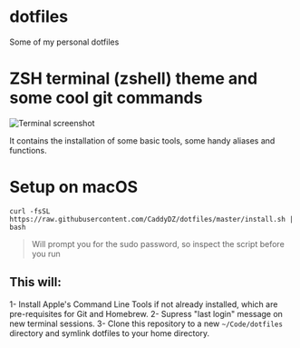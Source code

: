 # dotfiles
Some of my personal dotfiles
# ZSH terminal (zshell) theme and some cool git commands
![Terminal screenshot](https://i.imgur.com/8GVmQNA.png)

It contains the installation of some basic tools, some handy aliases and functions.

# Setup on macOS
```shell
curl -fsSL https://raw.githubusercontent.com/CaddyDZ/dotfiles/master/install.sh | bash
```
> Will prompt you for the sudo password, so inspect the script before you run

## This will:
1- Install Apple's Command Line Tools if not already installed, which are pre-requisites for Git and Homebrew.
2- Supress "last login" message on new terminal sessions.
3- Clone this repository to a new `~/Code/dotfiles` directory and symlink dotfiles to your home directory.